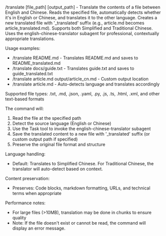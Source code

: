 /translate [file_path] [output_path] - Translate the contents of a file between English and Chinese. Reads the specified file, automatically detects whether it's in English or Chinese, and translates it to the other language. Creates a new translated file with '_translated' suffix (e.g., article.md becomes article_translated.md). Supports both Simplified and Traditional Chinese. Uses the english-chinese-translator subagent for professional, contextually appropriate translations.

Usage examples:
- /translate README.md - Translates README.md and saves to README_translated.md
- /translate docs/guide.txt - Translates guide.txt and saves to guide_translated.txt
- /translate article.md output/article_cn.md - Custom output location
- /translate article.md - Auto-detects language and translates accordingly

Supported file types: .txt, .md, .json, .yaml, .py, .js, .ts, .html, .xml, and other text-based formats

The command will:
1. Read the file at the specified path
2. Detect the source language (English or Chinese)
3. Use the Task tool to invoke the english-chinese-translator subagent
4. Save the translated content to a new file with '_translated' suffix (or custom output path if specified)
5. Preserve the original file format and structure

Language handling:
- Default: Translates to Simplified Chinese. For Traditional Chinese, the translator will auto-detect based on context.

Content preservation:
- Preserves: Code blocks, markdown formatting, URLs, and technical terms when appropriate

Performance notes:
- For large files (>10MB), translation may be done in chunks to ensure quality
- Note: If the file doesn't exist or cannot be read, the command will display an error message.
